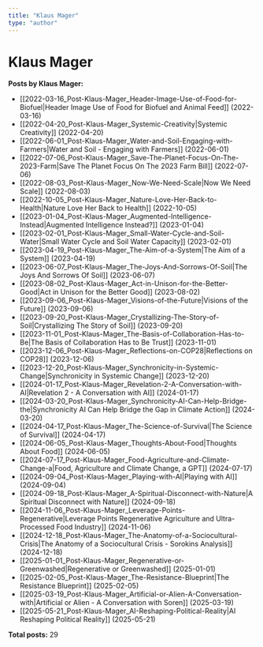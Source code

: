 ```yaml
---
title: "Klaus Mager"
type: "author"
---
```


# Klaus Mager

**Posts by Klaus Mager:**

- [[2022-03-16_Post-Klaus-Mager_Header-Image-Use-of-Food-for-Biofuel|Header Image Use of Food for Biofuel and Animal Feed]] (2022-03-16)
- [[2022-04-20_Post-Klaus-Mager_Systemic-Creativity|Systemic Creativity]] (2022-04-20)
- [[2022-06-01_Post-Klaus-Mager_Water-and-Soil-Engaging-with-Farmers|Water and Soil - Engaging with Farmers]] (2022-06-01)
- [[2022-07-06_Post-Klaus-Mager_Save-The-Planet-Focus-On-The-2023-Farm|Save The Planet Focus On The 2023 Farm Bill]] (2022-07-06)
- [[2022-08-03_Post-Klaus-Mager_Now-We-Need-Scale|Now We Need Scale]] (2022-08-03)
- [[2022-10-05_Post-Klaus-Mager_Nature-Love-Her-Back-to-Health|Nature Love Her Back to Health]] (2022-10-05)
- [[2023-01-04_Post-Klaus-Mager_Augmented-Intelligence-Instead|Augmented Intelligence Instead?]] (2023-01-04)
- [[2023-02-01_Post-Klaus-Mager_Small-Water-Cycle-and-Soil-Water|Small Water Cycle and Soil Water Capacity]] (2023-02-01)
- [[2023-04-19_Post-Klaus-Mager_The-Aim-of-a-System|The Aim of a System]] (2023-04-19)
- [[2023-06-07_Post-Klaus-Mager_The-Joys-And-Sorrows-Of-Soil|The Joys And Sorrows Of Soil]] (2023-06-07)
- [[2023-08-02_Post-Klaus-Mager_Act-in-Unison-for-the-Better-Good|Act in Unison for the Better Good]] (2023-08-02)
- [[2023-09-06_Post-Klaus-Mager_Visions-of-the-Future|Visions of the Future]] (2023-09-06)
- [[2023-09-20_Post-Klaus-Mager_Crystallizing-The-Story-of-Soil|Crystallizing The Story of Soil]] (2023-09-20)
- [[2023-11-01_Post-Klaus-Mager_The-Basis-of-Collaboration-Has-to-Be|The Basis of Collaboration Has to Be Trust]] (2023-11-01)
- [[2023-12-06_Post-Klaus-Mager_Reflections-on-COP28|Reflections on COP28]] (2023-12-06)
- [[2023-12-20_Post-Klaus-Mager_Synchronicity-in-Systemic-Change|Synchronicity in Systemic Change]] (2023-12-20)
- [[2024-01-17_Post-Klaus-Mager_Revelation-2-A-Conversation-with-AI|Revelation 2 - A Conversation with AI]] (2024-01-17)
- [[2024-03-20_Post-Klaus-Mager_Synchronicity-AI-Can-Help-Bridge-the|Synchronicity AI Can Help Bridge the Gap in Climate Action]] (2024-03-20)
- [[2024-04-17_Post-Klaus-Mager_The-Science-of-Survival|The Science of Survival]] (2024-04-17)
- [[2024-06-05_Post-Klaus-Mager_Thoughts-About-Food|Thoughts About Food]] (2024-06-05)
- [[2024-07-17_Post-Klaus-Mager_Food-Agriculture-and-Climate-Change-a|Food, Agriculture and Climate Change, a GPT]] (2024-07-17)
- [[2024-09-04_Post-Klaus-Mager_Playing-with-AI|Playing with AI]] (2024-09-04)
- [[2024-09-18_Post-Klaus-Mager_A-Spiritual-Disconnect-with-Nature|A Spiritual Disconnect with Nature]] (2024-09-18)
- [[2024-11-06_Post-Klaus-Mager_Leverage-Points-Regenerative|Leverage Points Regenerative Agriculture and Ultra-Processed Food Industry]] (2024-11-06)
- [[2024-12-18_Post-Klaus-Mager_The-Anatomy-of-a-Sociocultural-Crisis|The Anatomy of a Sociocultural Crisis - Sorokins Analysis]] (2024-12-18)
- [[2025-01-01_Post-Klaus-Mager_Regenerative-or-Greenwashed|Regenerative or Greenwashed]] (2025-01-01)
- [[2025-02-05_Post-Klaus-Mager_The-Resistance-Blueprint|The Resistance Blueprint]] (2025-02-05)
- [[2025-03-19_Post-Klaus-Mager_Artificial-or-Alien-A-Conversation-with|Artificial or Alien - A Conversation with Soren]] (2025-03-19)
- [[2025-05-21_Post-Klaus-Mager_AI-Reshaping-Political-Reality|AI Reshaping Political Reality]] (2025-05-21)

**Total posts:** 29
